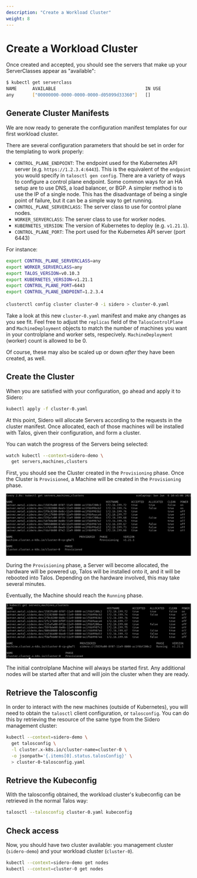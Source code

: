 ```yaml
---
description: "Create a Workload Cluster"
weight: 8
---
```


# Create a Workload Cluster

Once created and accepted, you should see the servers that make up your ServerClasses appear as "available":

```bash
$ kubectl get serverclass
NAME      AVAILABLE                                  IN USE
any       ["00000000-0000-0000-0000-d05099d33360"]   []
```

## Generate Cluster Manifests

We are now ready to generate the configuration manifest templates for our first workload
cluster.

There are several configuration parameters that should be set in order for the templating to work properly:

- `CONTROL_PLANE_ENDPOINT`: The endpoint used for the Kubernetes API server (e.g. `https://1.2.3.4:6443`).
  This is the equivalent of the `endpoint` you would specify in `talosctl gen config`.
  There are a variety of ways to configure a control plane endpoint.
  Some common ways for an HA setup are to use DNS, a load balancer, or BGP.
  A simpler method is to use the IP of a single node.
  This has the disadvantage of being a single point of failure, but it can be a simple way to get running.
- `CONTROL_PLANE_SERVERCLASS`: The server class to use for control plane nodes.
- `WORKER_SERVERCLASS`: The server class to use for worker nodes.
- `KUBERNETES_VERSION`: The version of Kubernetes to deploy (e.g. `v1.21.1`).
- `CONTROL_PLANE_PORT`: The port used for the Kubernetes API server (port 6443)

For instance:

```bash
export CONTROL_PLANE_SERVERCLASS=any
export WORKER_SERVERCLASS=any
export TALOS_VERSION=v0.10.3
export KUBERNETES_VERSION=v1.21.1
export CONTROL_PLANE_PORT=6443
export CONTROL_PLANE_ENDPOINT=1.2.3.4

clusterctl config cluster cluster-0 -i sidero > cluster-0.yaml
```

Take a look at this new `cluster-0.yaml` manifest and make any changes as you
see fit.
Feel free to adjust the `replicas` field of the `TalosControlPlane` and `MachineDeployment` objects to match the number of machines you want in your controlplane and worker sets, respecively.
`MachineDeployment` (worker) count is allowed to be 0.

Of course, these may also be scaled up or down _after_ they have been created,
as well.

## Create the Cluster

When you are satisfied with your configuration, go ahead and apply it to Sidero:

```bash
kubectl apply -f cluster-0.yaml
```

At this point, Sidero will allocate Servers according to the requests in the
cluster manifest.
Once allocated, each of those machines will be installed with Talos, given their
configuration, and form a cluster.

You can watch the progress of the Servers being selected:

```bash
watch kubectl --context=sidero-demo \
  get servers,machines,clusters
```

First, you should see the Cluster created in the `Provisioning` phase.
Once the Cluster is `Provisioned`, a Machine will be created in the
`Provisioning` phase.

![machine provisioning](./images/sidero-cluster-start.png)

During the `Provisioning` phase, a Server will become allocated, the hardware
will be powered up, Talos will be installed onto it, and it will be rebooted
into Talos.
Depending on the hardware involved, this may take several minutes.

Eventually, the Machine should reach the `Running` phase.

![machine_running](./images/sidero-cluster-up.png)

The initial controlplane Machine will always be started first.
Any additional nodes will be started after that and will join the cluster when
they are ready.

## Retrieve the Talosconfig

In order to interact with the new machines (outside of Kubernetes), you will
need to obtain the `talosctl` client configuration, or `talosconfig`.
You can do this by retrieving the resource of the same type from the Sidero
management cluster:

```bash
kubectl --context=sidero-demo \
  get talosconfig \
  -l cluster.x-k8s.io/cluster-name=cluster-0 \
  -o jsonpath='{.items[0].status.talosConfig}' \
  > cluster-0-talosconfig.yaml
```

## Retrieve the Kubeconfig

With the talosconfig obtained, the workload cluster's kubeconfig can be retrieved in the normal Talos way:

```bash
talosctl --talosconfig cluster-0.yaml kubeconfig
```

## Check access

Now, you should have two cluster available:  you management cluster
(`sidero-demo`) and your workload cluster (`cluster-0`).

```bash
kubectl --context=sidero-demo get nodes
kubectl --context=cluster-0 get nodes
```
